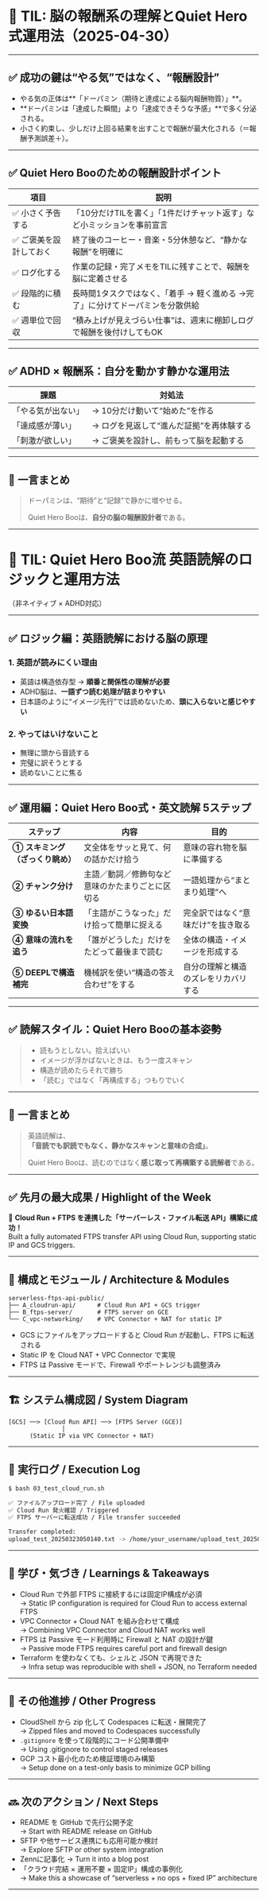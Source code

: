 # 🧠 TIL: 脳の報酬系の理解とQuiet Hero式運用法（2025-04-30）

---

## ✅ 成功の鍵は“やる気”ではなく、“報酬設計”

- やる気の正体は**「ドーパミン（期待と達成による脳内報酬物質）」**。
- **ドーパミンは「達成した瞬間」より「達成できそうな予感」**で多く分泌される。
- 小さく約束し、少しだけ上回る結果を出すことで報酬が最大化される（＝報酬予測誤差＋）。

---

## ✅ Quiet Hero Booのための報酬設計ポイント

| 項目 | 説明 |
|------|------|
| ✅ 小さく予告する | 「10分だけTILを書く」「1件だけチャット返す」など小ミッションを事前宣言 |
| ✅ ご褒美を設計しておく | 終了後のコーヒー・音楽・5分休憩など、“静かな報酬”を明確に |
| ✅ ログ化する | 作業の記録・完了メモをTILに残すことで、報酬を脳に定着させる |
| ✅ 段階的に積む | 長時間1タスクではなく、「着手 → 軽く進める →完了」に分けてドーパミンを分散供給 |
| ✅ 週単位で回収 | “積み上げが見えづらい仕事”は、週末に棚卸しログで報酬を後付けしてもOK |

---

## ✅ ADHD × 報酬系：自分を動かす静かな運用法

| 課題 | 対処法 |
|------|--------|
| 「やる気が出ない」 | → 10分だけ動いて“始めた”を作る |
| 「達成感が薄い」 | → ログを見返して“進んだ証拠”を再体験する |
| 「刺激が欲しい」 | → ご褒美を設計し、前もって脳を起動する |

---

## 🎯 一言まとめ

> ドーパミンは、“期待”と“記録”で静かに増やせる。  
>  
> Quiet Hero Booは、**自分の脳の報酬設計者**である。
---

# 📘 TIL: Quiet Hero Boo流 英語読解のロジックと運用方法  
（非ネイティブ × ADHD対応）

---

## ✅ ロジック編：英語読解における脳の原理

### 1. 英語が読みにくい理由

- 英語は構造依存型 → **順番と関係性の理解が必要**  
- ADHD脳は、**一語ずつ読む処理が詰まりやすい**
- 日本語のように“イメージ先行”では読めないため、**頭に入らないと感じやすい**

### 2. やってはいけないこと

- 無理に頭から音読する  
- 完璧に訳そうとする  
- 読めないことに焦る

---

## ✅ 運用編：Quiet Hero Boo式・英文読解 5ステップ

| ステップ | 内容 | 目的 |
|----------|------|------|
| **① スキミング（ざっくり眺め）** | 文全体をサッと見て、何の話かだけ拾う | 意味の容れ物を脳に準備する |
| **② チャンク分け** | 主語／動詞／修飾句など意味のかたまりごとに区切る | 一語処理から“まとまり処理”へ |
| **③ ゆるい日本語変換** | 「主語がこうなった」だけ拾って簡単に捉える | 完全訳ではなく“意味だけ”を抜き取る |
| **④ 意味の流れを追う** | 「誰がどうした」だけをたどって最後まで読む | 全体の構造・イメージを形成する |
| **⑤ DEEPLで構造補完** | 機械訳を使い“構造の答え合わせ”をする | 自分の理解と構造のズレをリカバリする |

---

## ✅ 読解スタイル：Quiet Hero Booの基本姿勢

> - 読もうとしない。拾えばいい  
> - イメージが浮かばないときは、もう一度スキャン  
> - 構造が読めたらそれで勝ち  
> - 「読む」ではなく「再構成する」つもりでいく  

---

## 🎯 一言まとめ

> 英語読解は、  
> **「音読でも訳読でもなく、静かなスキャンと意味の合成」**。  
>  
> Quiet Hero Booは、読むのではなく**感じ取って再構築する読解者**である。

---


## ✅ 先月の最大成果 / Highlight of the Week

🚀 **Cloud Run + FTPS を連携した「サーバーレス・ファイル転送 API」構築に成功！**  
Built a fully automated FTPS transfer API using Cloud Run, supporting static IP and GCS triggers.

---

## 🔧 構成とモジュール / Architecture & Modules

```
serverless-ftps-api-public/
├── A_cloudrun-api/      # Cloud Run API + GCS trigger
├── B_ftps-server/       # FTPS server on GCE
└── C_vpc-networking/    # VPC Connector + NAT for static IP
```

- GCS にファイルをアップロードすると Cloud Run が起動し、FTPS に転送される  
- Static IP を Cloud NAT + VPC Connector で実現  
- FTPS は Passive モードで、Firewall やポートレンジも調整済み

---

## 🏗️ システム構成図 / System Diagram

```
[GCS] ──> [Cloud Run API] ──> [FTPS Server (GCE)]
               │
      (Static IP via VPC Connector + NAT)
```

---

## 🧪 実行ログ / Execution Log

```bash
$ bash 03_test_cloud_run.sh

✅ ファイルアップロード完了 / File uploaded  
✅ Cloud Run 発火確認 / Triggered  
✅ FTPS サーバーに転送成功 / File transfer succeeded

Transfer completed:
upload_test_20250323050140.txt -> /home/your_username/upload_test_20250323050140.txt
```

---

## 🧠 学び・気づき / Learnings & Takeaways

- Cloud Run で外部 FTPS に接続するには固定IP構成が必須  
  → Static IP configuration is required for Cloud Run to access external FTPS  
- VPC Connector + Cloud NAT を組み合わせて構成  
  → Combining VPC Connector and Cloud NAT works well  
- FTPS は Passive モード利用時に Firewall と NAT の設計が鍵  
  → Passive mode FTPS requires careful port and firewall design  
- Terraform を使わなくても、シェルと JSON で再現できた  
  → Infra setup was reproducible with shell + JSON, no Terraform needed

---

## 📌 その他進捗 / Other Progress

- CloudShell から zip 化して Codespaces に転送・展開完了  
  → Zipped files and moved to Codespaces successfully  
- `.gitignore` を使って段階的にコード公開準備中  
  → Using .gitignore to control staged releases  
- GCP コスト最小化のため検証環境のみ構築  
  → Setup done on a test-only basis to minimize GCP billing

---

## 🔜 次のアクション / Next Steps

- README を GitHub で先行公開予定  
  → Start with README release on GitHub  
- SFTP や他サービス連携にも応用可能か検討  
  → Explore SFTP or other system integration  
- Zennに記事化
  → Turn it into a blog post
- 「クラウド完結 × 運用不要 × 固定IP」構成の事例化  
  → Make this a showcase of “serverless + no ops + fixed IP” architecture


---
